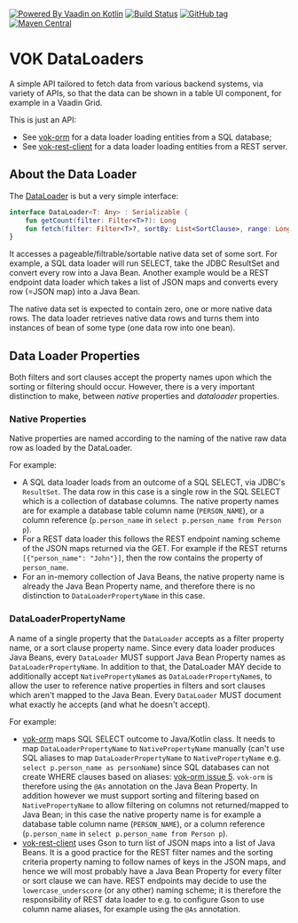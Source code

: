 [![Powered By Vaadin on Kotlin](http://vaadinonkotlin.eu/iconography/vok_badge.svg)](http://vaadinonkotlin.eu)
[![Build Status](https://travis-ci.org/mvysny/vok-dataloader.svg?branch=master)](https://travis-ci.org/mvysny/vok-dataloader)
[![GitHub tag](https://img.shields.io/github/tag/mvysny/vok-dataloader.svg)](https://github.com/mvysny/vok-dataloader/tags)
[![Maven Central](https://maven-badges.herokuapp.com/maven-central/com.github.mvysny.vokdataloader/vok-dataloader/badge.svg)](https://maven-badges.herokuapp.com/maven-central/com.github.mvysny.vokdataloader/vok-dataloader)

# VOK DataLoaders

A simple API tailored to fetch data from various backend systems, via
variety of APIs, so that the data can be shown in a table UI component, for example
in a Vaadin Grid.

This is just an API:

* See [vok-orm](https://github.com/mvysny/vok-orm) for a data loader loading
  entities from a SQL database;
* See [vok-rest-client](https://github.com/mvysny/vaadin-on-kotlin/tree/master/vok-rest-client)
  for a data loader loading entities from a REST server.

## About the Data Loader

The [DataLoader](src/main/kotlin/com/github/mvysny/vokdataloader/DataLoader.kt) is but a very simple interface:

```kotlin
interface DataLoader<T: Any> : Serializable {
    fun getCount(filter: Filter<T>?): Long
    fun fetch(filter: Filter<T>?, sortBy: List<SortClause>, range: LongRange): List<T>
}
```

It accesses a pageable/filtrable/sortable native data set of some sort. For example, a SQL data loader will run SELECT, take
the JDBC ResultSet and convert every row into a Java Bean. Another example would be a REST endpoint data loader which
takes a list of JSON maps and converts every row (=JSON map) into a Java Bean.

The native data set is expected to contain zero, one or more native data rows. The data loader retrieves native data rows
and turns them into instances of bean of some type (one data row into one bean).

## Data Loader Properties

Both filters and sort clauses accept the property names upon which the sorting
or filtering should occur. However, there is a very important distinction to make,
between _native_ properties and _dataloader_ properties.

### Native Properties

Native properties are named according to the naming of the native raw data row as loaded by the DataLoader.

For example:

* A SQL data loader loads from an outcome of a SQL SELECT, via JDBC's `ResultSet`. The data row
  in this case is a single row in the SQL SELECT which is a collection of database columns. The native property names are
  for example a database table column name (`PERSON_NAME`), or a column reference (`p.person_name` in
  `select p.person_name from Person p`).
* For a REST data loader this follows the REST endpoint naming scheme of the JSON maps returned via the GET.
  For example if the REST returns `[{"person_name": "John"}]`,
  then the row contains the property of `person_name`.
* For an in-memory collection of Java Beans, the native property name is already the Java Bean Property name, and
  therefore there is no distinction to `DataLoaderPropertyName` in this case.

### DataLoaderPropertyName

A name of a single property that the `DataLoader` accepts as a filter property name, or a sort clause property name.
Since every data loader produces Java Beans, every `DataLoader` MUST support Java Bean Property names
as `DataLoaderPropertyName`. In addition to that, the DataLoader MAY decide to
additionally accept `NativePropertyName`s as `DataLoaderPropertyName`s, to allow the user to reference native properties in filters and
sort clauses which aren't mapped to the Java Bean.
Every `DataLoader` MUST document what exactly he accepts (and what he doesn't accept).

For example:

* [vok-orm](https://github.com/mvysny/vok-orm) maps SQL SELECT outcome to Java/Kotlin class. It needs to map
`DataLoaderPropertyName` to `NativePropertyName` manually (can't use SQL aliases to map `DataLoaderPropertyName` to `NativePropertyName`
e.g. `select p.person_name as personName`) since SQL databases can not create WHERE
clauses based on aliases: [vok-orm issue 5](https://github.com/mvysny/vok-orm/issues/5). `vok-orm` is therefore
using the `@As` annotation on the Java Bean Property. In addition however we must support sorting and filtering based on
`NativePropertyName` to allow filtering on columns not returned/mapped to Java Bean; in this case the native property name
is for example a database table column name (`PERSON_NAME`), or a column reference (`p.person_name` in
  `select p.person_name from Person p`).
* [vok-rest-client](https://github.com/mvysny/vaadin-on-kotlin/tree/master/vok-rest-client) uses Gson to turn list of
JSON maps into a list of Java Beans. It is a good practice for the REST filter names and the sorting criteria property naming
to follow names of keys in the JSON maps, and hence we will most probably have a Java Bean Property for every filter
or sort clause we can have. REST endpoints may decide to use the `lowercase_underscore` (or any other) naming scheme;
it is therefore the responsibility of REST data loader to e.g. to configure Gson to use column name aliases, for example using the `@As` annotation.
